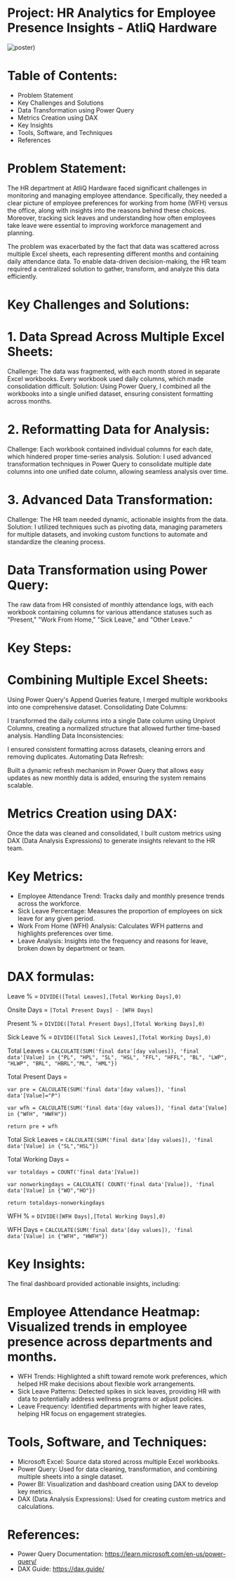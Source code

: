 # Project: HR Analytics for Employee Presence Insights - AtliQ Hardware

![poster)](poster_2.png)

# Table of Contents:
- Problem Statement
- Key Challenges and Solutions
- Data Transformation using Power Query
- Metrics Creation using DAX
- Key Insights
- Tools, Software, and Techniques
- References
  
# Problem Statement:
The HR department at AtliQ Hardware faced significant challenges in monitoring and managing employee attendance. Specifically, they needed a clear picture of employee preferences for working from home (WFH) versus the office, along with insights into the reasons behind these choices. Moreover, tracking sick leaves and understanding how often employees take leave were essential to improving workforce management and planning.

The problem was exacerbated by the fact that data was scattered across multiple Excel sheets, each representing different months and containing daily attendance data. To enable data-driven decision-making, the HR team required a centralized solution to gather, transform, and analyze this data efficiently.

# Key Challenges and Solutions:

# 1. Data Spread Across Multiple Excel Sheets:
Challenge: The data was fragmented, with each month stored in separate Excel workbooks. Every workbook used daily columns, which made consolidation difficult.
Solution: Using Power Query, I combined all the workbooks into a single unified dataset, ensuring consistent formatting across months.

# 2. Reformatting Data for Analysis:
Challenge: Each workbook contained individual columns for each date, which hindered proper time-series analysis.
Solution: I used advanced transformation techniques in Power Query to consolidate multiple date columns into one unified date column, allowing seamless analysis over time.

# 3. Advanced Data Transformation:
Challenge: The HR team needed dynamic, actionable insights from the data.
Solution: I utilized techniques such as pivoting data, managing parameters for multiple datasets, and invoking custom functions to automate and standardize the cleaning process.

# Data Transformation using Power Query:
The raw data from HR consisted of monthly attendance logs, with each workbook containing columns for various attendance statuses such as "Present," "Work From Home," "Sick Leave," and "Other Leave."

# Key Steps:

# Combining Multiple Excel Sheets:

Using Power Query's Append Queries feature, I merged multiple workbooks into one comprehensive dataset.
Consolidating Date Columns:

I transformed the daily columns into a single Date column using Unpivot Columns, creating a normalized structure that allowed further time-based analysis.
Handling Data Inconsistencies:

I ensured consistent formatting across datasets, cleaning errors and removing duplicates.
Automating Data Refresh:

Built a dynamic refresh mechanism in Power Query that allows easy updates as new monthly data is added, ensuring the system remains scalable.

# Metrics Creation using DAX:
Once the data was cleaned and consolidated, I built custom metrics using DAX (Data Analysis Expressions) to generate insights relevant to the HR team.

# Key Metrics:
- Employee Attendance Trend: Tracks daily and monthly presence trends across the workforce.
- Sick Leave Percentage: Measures the proportion of employees on sick leave for any given period.
- Work From Home (WFH) Analysis: Calculates WFH patterns and highlights preferences over time.
- Leave Analysis: Insights into the frequency and reasons for leave, broken down by department or team.

# DAX formulas:

Leave % = `DIVIDE([Total Leaves],[Total Working Days],0)`


Onsite Days = `[Total Present Days] - [WFH Days]`


Present % = `DIVIDE([Total Present Days],[Total Working Days],0)`


Sick Leave % = `DIVIDE([Total Sick Leaves],[Total Working Days],0)`


Total Leaves = `CALCULATE(SUM('final data'[day values]), 'final data'[Value] in {"PL", "HPL", "SL", "HSL", "FFL", "HFFL", "BL", "LWP", "HLWP", "BRL", "HBRL","ML", "HML"})`


Total Present Days =

`var pre = CALCULATE(SUM('final data'[day values]), 'final data'[Value]="P")`

`var wfh = CALCULATE(SUM('final data'[day values]), 'final data'[Value] in {"WFH", "HWFH"})`

`return pre + wfh`



Total Sick Leaves = `CALCULATE(SUM('final data'[day values]), 'final data'[Value] in {"SL","HSL"})`


Total Working Days =

`var totaldays = COUNT('final data'[Value])`

`var nonworkingdays = CALCULATE( COUNT('final data'[Value]), 'final data'[Value] in {"WO","HO"})`

`return totaldays-nonworkingdays`


WFH % = `DIVIDE([WFH Days],[Total Working Days],0)`


WFH Days = `CALCULATE(SUM('final data'[day values]), 'final data'[Value] in {"WFH", "HWFH"})`


# Key Insights:
The final dashboard provided actionable insights, including:

# Employee Attendance Heatmap: Visualized trends in employee presence across departments and months.
- WFH Trends: Highlighted a shift toward remote work preferences, which helped HR make decisions about flexible work arrangements.
- Sick Leave Patterns: Detected spikes in sick leaves, providing HR with data to potentially address wellness programs or adjust policies.
- Leave Frequency: Identified departments with higher leave rates, helping HR focus on engagement strategies.
  
# Tools, Software, and Techniques:
- Microsoft Excel: Source data stored across multiple Excel workbooks.
- Power Query: Used for data cleaning, transformation, and combining multiple sheets into a single dataset.
- Power BI: Visualization and dashboard creation using DAX to develop key metrics.
- DAX (Data Analysis Expressions): Used for creating custom metrics and calculations.

# References:
- Power Query Documentation: https://learn.microsoft.com/en-us/power-query/
- DAX Guide: https://dax.guide/
